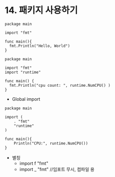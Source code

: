 # 14. 패키지 사용하기

```
package main

import "fmt"

func main(){
  fmt.Println("Hello, World")
}
```

```
package main

import "fmt"
import "runtime"

func main() {
  fmt.Println("cpu count: ", runtime.NumCPU() )
}
```

- Global import
```
package main

import (
	. "fmt"
	"runtime"
)

func main(){
	Println("CPU:", runtime.NumCPU())
}
```

- 별칭
  - import f "fmt"
  - import _ "fmt" //임포트 무시, 컴파일 용
